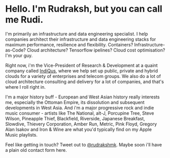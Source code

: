 # Hello. I'm Rudraksh, but you can call me Rudi.

I'm primarily an infrastructure and data engineering specialist. I help companies architect their infrastructure and data engineering stacks for maximum performance, resilience and flexibility. Containers? Infrastructure-as-Code? Cloud architecture? Tensorflow ipelines? Cloud cost optimisation? I'm your guy.

Right now, i'm the Vice-President of Research & Development at a quaint company called [IndiQus](https://indiqus.com), where we help set up public, private and hybrid clouds for a variety of enterprises and telecom groups. We also do a lot of cloud architecture consulting and delivery for a lot of companies, and that's where I roll right in.

I'm a major history buff - European and West Asian history really interests me, especially the Ottoman Empire, its dissolution and subsequent developments in West Asia. And i'm a major progressive rock and indie music consumer - artists like The National, alt-J, Porcupine Tree, Steve Wilson, Pineapple Thief, Blackfield, Riverside, Japanese Breakfast, Slowdive, Thievery Corporation, Amber Run, Metric, Pink Floyd, Gregory Alan Isakov and Iron & Wine are what you'd typically find on my Apple Music playlists.

Feel like getting in touch? Tweet out to [@rudrakshmk](https://twitter.com/rudrakshmk). Maybe soon i'll have a plain old contact form here.